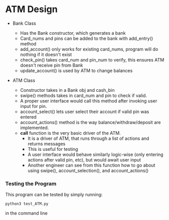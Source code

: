 # ATM Design

* Bank Class
  * Has the Bank constructor, which generates a bank
  * Card_nums and pins can be added to the bank with add_entry() method
  * add_account() only works for existing card_nums, program will do nothing if it doesn't exist
  * check_pin() takes card_num and pin_num to verify, this ensures ATM doesn't receive pin from Bank
  * update_account() is used by ATM to change balances

* ATM Class
  * Constructor takes in a Bank obj and cash_bin
  * swipe() methods takes in card_num and pin to check if valid. 
  * A proper user interface would call this method after invoking user input for pin. 
  * account_select() lets user select their account if valid pin was entered
  * account_actions() method is the way balance/withdraw/deposit are implemented. 
  * __call__ function is the very basic driver of the ATM. 
    * It is a driver of ATM, that runs through a list of actions and returns messages
    * This is useful for testing
    * A user interface would behave similarly logic-wise (only entering actions after valid pin, etc), but would await user input
    * Another engineer can see from this function how to go about using swipe(), account_selection(), and account_actions()
  
 ### Testing the Program
 This program can be tested by simply running:
 
 ```python3 test_ATM.py ```
 
 in the command line
 